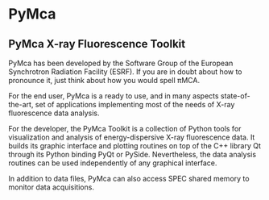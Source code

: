 # PyMca

## PyMca X-ray Fluorescence Toolkit

PyMca has been developed by the Software Group of the European Synchrotron Radiation Facility (ESRF). If you are in doubt about how to pronounce it, just think about how you would spell  πMCA.

For the end user, PyMca is a ready to use, and in many aspects state-of-the-art, set of applications implementing most of the needs of X-ray fluorescence data analysis.

For the developer, the PyMca Toolkit is a collection of Python tools for visualization and analysis of energy-dispersive X-ray fluorescence data. It builds its graphic interface and plotting routines on top of the C++ library Qt through its Python binding PyQt or PySide. Nevertheless, the data analysis routines can be used independently of any graphical interface.

In addition to data files, PyMca can also access SPEC shared memory to monitor data acquisitions. 
